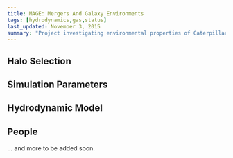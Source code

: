 ```yaml
---
title: MAGE: Mergers And Galaxy Environments
tags: [hydrodynamics,gas,status]
last_updated: November 3, 2015
summary: "Project investigating environmental properties of Caterpillar during merger events."
---
```


## Halo Selection

## Simulation Parameters

## Hydrodynamic Model

## People

... and more to be added soon.
